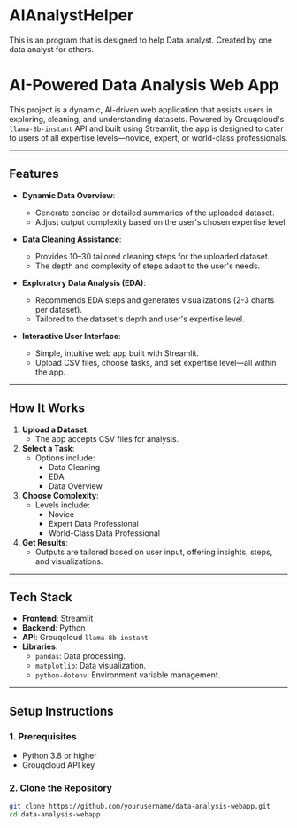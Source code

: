 # AIAnalystHelper
This is an program that is designed to help Data analyst. Created by one data analyst for others. 




# AI-Powered Data Analysis Web App

This project is a dynamic, AI-driven web application that assists users in exploring, cleaning, and understanding datasets. Powered by Grouqcloud's `llama-8b-instant` API and built using Streamlit, the app is designed to cater to users of all expertise levels—novice, expert, or world-class professionals.

---

## **Features**
- **Dynamic Data Overview**:
  - Generate concise or detailed summaries of the uploaded dataset.
  - Adjust output complexity based on the user's chosen expertise level.

- **Data Cleaning Assistance**:
  - Provides 10–30 tailored cleaning steps for the uploaded dataset.
  - The depth and complexity of steps adapt to the user's needs.

- **Exploratory Data Analysis (EDA)**:
  - Recommends EDA steps and generates visualizations (2-3 charts per dataset).
  - Tailored to the dataset's depth and user's expertise level.

- **Interactive User Interface**:
  - Simple, intuitive web app built with Streamlit.
  - Upload CSV files, choose tasks, and set expertise level—all within the app.

---

## **How It Works**
1. **Upload a Dataset**: 
   - The app accepts CSV files for analysis.
2. **Select a Task**:
   - Options include:
     - Data Cleaning
     - EDA
     - Data Overview
3. **Choose Complexity**:
   - Levels include:
     - Novice
     - Expert Data Professional
     - World-Class Data Professional
4. **Get Results**:
   - Outputs are tailored based on user input, offering insights, steps, and visualizations.

---

## **Tech Stack**
- **Frontend**: Streamlit
- **Backend**: Python
- **API**: Grouqcloud `llama-8b-instant`
- **Libraries**:
  - `pandas`: Data processing.
  - `matplotlib`: Data visualization.
  - `python-dotenv`: Environment variable management.

---

## **Setup Instructions**

### **1. Prerequisites**
- Python 3.8 or higher
- Grouqcloud API key

### **2. Clone the Repository**
```bash
git clone https://github.com/yourusername/data-analysis-webapp.git
cd data-analysis-webapp
